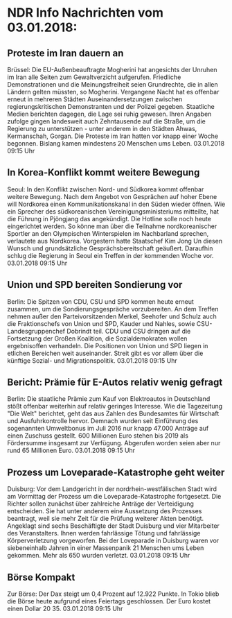 # NDR Info Nachrichten vom 03.01.2018:


## Proteste im Iran dauern an
Brüssel: Die EU-Außenbeauftragte Mogherini hat angesichts der Unruhen im Iran alle Seiten zum Gewaltverzicht aufgerufen. Friedliche Demonstrationen und die Meinungsfreiheit seien Grundrechte, die in allen Ländern gelten müssten, so Mogherini. Vergangene Nacht hat es offenbar erneut in mehreren Städten Auseinandersetzungen zwischen regierungskritischen Demonstranten und der Polizei gegeben. Staatliche Medien berichten dagegen, die Lage sei ruhig gewesen. Ihren Angaben zufolge gingen landesweit auch Zehntausende auf die Straße, um die Regierung zu unterstützen - unter anderem in den Städten Ahwas, Kermanschah, Gorgan. Die Proteste im Iran hatten vor knapp einer Woche begonnen. Bislang kamen mindestens 20 Menschen ums Leben. 03.01.2018 09:15 Uhr 

## In Korea-Konflikt kommt weitere Bewegung
Seoul: In den Konflikt zwischen Nord- und Südkorea kommt offenbar weitere Bewegung. Nach dem Angebot von Gesprächen auf hoher Ebene will Nordkorea einen Kommunikationskanal in den Süden wieder öffnen. Wie ein Sprecher des südkoreanischen Vereinigungsministeriums mitteilte, hat die Führung in Pjöngjang das angekündigt. Die Hotline solle noch heute eingerichtet werden. So könne man über die Teilnahme nordkoreanischer Sportler an den Olympischen Winterspielen im Nachbarland sprechen, verlautete aus Nordkorea. Vorgestern hatte Staatschef Kim Jong Un diesen Wunsch und grundsätzliche Gesprächsbereitschaft geäußert. Daraufhin schlug die Regierung in Seoul ein Treffen in der kommenden Woche vor. 03.01.2018 09:15 Uhr 

## Union und SPD bereiten Sondierung vor
Berlin:	Die Spitzen von CDU, CSU und SPD kommen heute erneut zusammen, um die Sondierungsgespräche vorzubereiten. An dem Treffen nehmen außer den Parteivorsitzenden Merkel, Seehofer und Schulz auch die Fraktionschefs von Union und SPD, Kauder und Nahles, sowie CSU-Landesgruppenchef Dobrindt teil. CDU und CSU dringen auf die Fortsetzung der Großen Koalition, die Sozialdemokraten wollen ergebnisoffen verhandeln. Die Positionen von Union und SPD liegen in etlichen Bereichen weit auseinander. Streit gibt es vor allem über die künftige Sozial- und Migrationspolitik. 03.01.2018 09:15 Uhr 

## Bericht: Prämie für E-Autos relativ wenig gefragt
Berlin: Die staatliche Prämie zum Kauf von Elektroautos in Deutschland stößt offenbar weiterhin auf relativ geringes Interesse. Wie die Tagezeitung "Die Welt" berichtet, geht das aus Zahlen des Bundesamtes für Wirtschaft und Ausfuhrkontrolle hervor. Demnach wurden seit Einführung des sogenannten Umweltbonus im Juli 2016 nur knapp 47.000 Anträge auf einen Zuschuss gestellt. 600 Millionen Euro stehen bis 2019 als Fördersumme insgesamt zur Verfügung. Abgerufen worden seien aber nur rund 65 Millionen Euro. 03.01.2018 09:15 Uhr 

## Prozess um Loveparade-Katastrophe geht weiter
Duisburg: Vor dem Landgericht in der nordrhein-westfälischen Stadt wird am Vormittag der Prozess um die Loveparade-Katastrophe fortgesetzt. Die Richter sollen zunächst über zahlreiche Anträge der Verteidigung entscheiden. Sie hat unter anderem eine Aussetzung des Prozesses beantragt, weil sie mehr Zeit für die Prüfung weiterer Akten benötigt. Angeklagt sind sechs Beschäftigte der Stadt Duisburg und vier Mitarbeiter des Veranstalters. Ihnen werden fahrlässige Tötung und fahrlässige Körperverletzung vorgeworfen. Bei der Loveparade in Duisburg waren vor siebeneinhalb Jahren in einer Massenpanik 21 Menschen ums Leben gekommen. Mehr als 650 wurden verletzt. 03.01.2018 09:15 Uhr 

## Börse Kompakt
Zur Börse: Der Dax steigt um 0,4 Prozent auf 12.922 Punkte. In Tokio blieb die Börse heute aufgrund eines Feiertags geschlossen. Der Euro kostet einen Dollar 20 35. 03.01.2018 09:15 Uhr 
